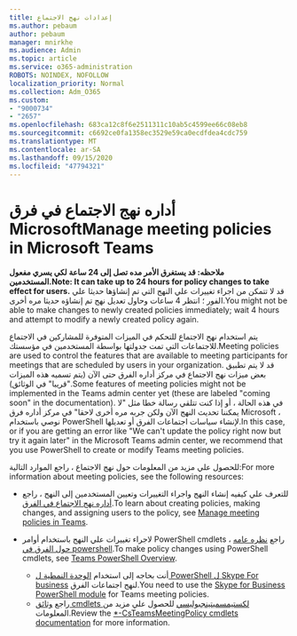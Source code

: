```yaml
---
title: إعدادات نهج الاجتماع
ms.author: pebaum
author: pebaum
manager: mnirkhe
ms.audience: Admin
ms.topic: article
ms.service: o365-administration
ROBOTS: NOINDEX, NOFOLLOW
localization_priority: Normal
ms.collection: Adm_O365
ms.custom:
- "9000734"
- "2657"
ms.openlocfilehash: 683ca12c8f6e2511311c10ab5c4599ee66c08eb8
ms.sourcegitcommit: c6692ce0fa1358ec3529e59ca0ecdfdea4cdc759
ms.translationtype: MT
ms.contentlocale: ar-SA
ms.lasthandoff: 09/15/2020
ms.locfileid: "47794321"
---
```

# <a name="manage-meeting-policies-in-microsoft-teams"></a><span data-ttu-id="bc558-102">أداره نهج الاجتماع في فرق Microsoft</span><span class="sxs-lookup"><span data-stu-id="bc558-102">Manage meeting policies in Microsoft Teams</span></span>

<span data-ttu-id="bc558-103">**ملاحظه: قد يستغرق الأمر مده تصل إلى 24 ساعة لكي يسري مفعول المستخدمين.**</span><span class="sxs-lookup"><span data-stu-id="bc558-103">**Note: It can take up to 24 hours for policy changes to take effect for users.**</span></span> <span data-ttu-id="bc558-104">قد لا تتمكن من اجراء تغييرات علي النهج التي تم إنشاؤها حديثا علي الفور ؛ انتظر 4 ساعات وحاول تعديل نهج تم إنشاؤه حديثا مره أخرى.</span><span class="sxs-lookup"><span data-stu-id="bc558-104">You might not be able to make changes to newly created policies immediately; wait 4 hours and attempt to modify a newly created policy again.</span></span>

<span data-ttu-id="bc558-105">يتم استخدام نهج الاجتماع للتحكم في الميزات المتوفرة للمشاركين في الاجتماع للاجتماعات التي تمت جدولتها بواسطة المستخدمين في مؤسستك.</span><span class="sxs-lookup"><span data-stu-id="bc558-105">Meeting policies are used to control the features that are available to meeting participants for meetings that are scheduled by users in your organization.</span></span> <span data-ttu-id="bc558-106">قد لا يتم تطبيق بعض ميزات نهج الاجتماع في مركز أداره الفرق حتى الآن (يتم تسميه هذه الميزات "قريبا" في الوثائق).</span><span class="sxs-lookup"><span data-stu-id="bc558-106">Some features of meeting policies might not be implemented in the Teams admin center yet (these are labeled "coming soon" in the documentation).</span></span> <span data-ttu-id="bc558-107">في هذه الحالة ، أو إذا كنت تتلقي رسالة خطا مثل "لا يمكننا تحديث النهج الآن ولكن جربه مره أخرى لاحقا" في مركز أداره فرق Microsoft ، نوصي باستخدام PowerShell لإنشاء سياسات اجتماعات الفرق أو تعديلها.</span><span class="sxs-lookup"><span data-stu-id="bc558-107">In this case, or if you are getting an error like "We can't update the policy right now but try it again later" in the Microsoft Teams admin center, we recommend that you use PowerShell to create or modify Teams meeting policies.</span></span> 

<span data-ttu-id="bc558-108">للحصول علي مزيد من المعلومات حول نهج الاجتماع ، راجع الموارد التالية:</span><span class="sxs-lookup"><span data-stu-id="bc558-108">For more information about meeting policies, see the following resources:</span></span>

- <span data-ttu-id="bc558-109">للتعرف علي كيفيه إنشاء النهج واجراء التغييرات وتعيين المستخدمين إلى النهج ، راجع [أداره نهج الاجتماع في الفرق](https://docs.microsoft.com/microsoftteams/meeting-policies-in-teams).</span><span class="sxs-lookup"><span data-stu-id="bc558-109">To learn about creating policies, making changes, and assigning users to the policy, see [Manage meeting policies in Teams](https://docs.microsoft.com/microsoftteams/meeting-policies-in-teams).</span></span>

- <span data-ttu-id="bc558-110">لاجراء تغييرات علي النهج باستخدام أوامر PowerShell cmdlets ، راجع [نظره عامه حول الفرق في powershell](https://docs.microsoft.com/microsoftteams/teams-powershell-overview).</span><span class="sxs-lookup"><span data-stu-id="bc558-110">To make policy changes using PowerShell cmdlets, see [Teams PowerShell Overview](https://docs.microsoft.com/microsoftteams/teams-powershell-overview).</span></span> 
    - <span data-ttu-id="bc558-111">أنت بحاجه إلى استخدام [الوحدة النمطية ل PowerShell ل Skype For business](https://www.microsoft.com/download/details.aspx?id=39366) لنهج اجتماعات الفرق.</span><span class="sxs-lookup"><span data-stu-id="bc558-111">You need to use the [Skype for Business PowerShell module](https://www.microsoft.com/download/details.aspx?id=39366) for Teams meeting policies.</span></span> 
    - <span data-ttu-id="bc558-112">راجع [وثائق cmdlets لكستيمسميتينجبوليسي](https://docs.microsoft.com/search/?search=CsTeamsMeetingPolicy&view=skype-ps) للحصول علي مزيد من المعلومات.</span><span class="sxs-lookup"><span data-stu-id="bc558-112">Review the [\*-CsTeamsMeetingPolicy cmdlets documentation](https://docs.microsoft.com/search/?search=CsTeamsMeetingPolicy&view=skype-ps) for more information.</span></span>

